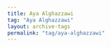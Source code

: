 ```yaml
---
title: Aya Alghazzawi
tag: "Aya Alghazzawi"
layout: archive-tags
permalink: "tag/aya-alghazzawi"
---
```

